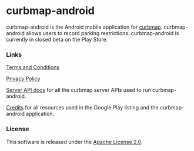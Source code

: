 # curbmap-android
curbmap-android is the Android mobile application for [curbmap](https://curbmap.com). curbmap-android allows users to record parking restrictions. curbmap-android is currently in closed beta on the Play Store. 

### Links
[Terms and Conditions](https://curbmap.com/terms/)

[Privacy Policy](https://curbmap.com/privacy/)

[Server API docs](https://app.swaggerhub.com/apis/curbmap/curbmap/1.0)
for all the curbmap server APIs used to run curbmap-android.


[Credits](https://github.com/curbmap/curbmap-android/credits.md) for all resources used in the Google Play listing and the curbmap-android application.


### License

This software is released under the [Apache License 2.0](https://github.com/curbmap/curbmap-android/blob/master/LICENSE).
